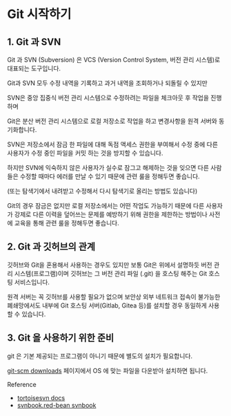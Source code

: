 # Git 시작하기

## 1. Git 과 SVN

Git 과 SVN (Subversion) 은 VCS (Version Control System, 버전 관리 시스템)로 대표되는 도구입니다.

Git과 SVN 모두 수정 내역을 기록하고 과거 내역을 조회하거나 되돌릴 수 있지만

SVN은 중앙 집중식 버전 관리 시스템으로 수정하려는 파일을 체크아웃 후 작업을 진행하며

Git은 분산 버전 관리 시스템으로 로컬 저장소로 작업을 하고 변경사항을 원격 서버와 동기화합니다.

SVN은 저장소에서 잠금 한 파일에 대해 독점 액세스 권한을 부여해서 수정 중에 다른 사용자가 수정 중인 파일을 커밋 하는 것을 방지할 수 있습니다.

하지만 SVN에 익숙하지 않은 사용자가 실수로 잠그고 해제하는 것을 잊으면 다른 사람들은 수정할 때마다 에러를 만날 수 있기 때문에 관련 룰을 정해두면 좋습니다.

(또는 탐색기에서 내려받고 수정해서 다시 탐색기로 올리는 방법도 있습니다)

Git의 경우 잠금은 없지만 로컬 저장소에서는 어떤 작업도 가능하기 때문에 다른 사용자가 강제로 다른 이력을 덮어쓰는 문제를 예방하기 위해 권한을 제한하는 방법이나 사전에 교육을 통해 관련 룰을 정해두면 좋습니다.

## 2. Git 과 깃허브의 관계

깃허브와 Git을 혼용해서 사용하는 경우도 있지만 보통 Git은 위에서 설명하듯 버전 관리 시스템(프로그램)이며 깃허브는 그 버전 관리 파일 (.git) 을 호스팅 해주는 Git 호스팅 서비스입니다.

원격 서버는 꼭 깃허브를 사용할 필요가 없으며 보안상 외부 네트워크 접속이 불가능한 폐쇄망에서도 내부에 Git 호스팅 서버(Gitlab, Gitea 등)를 설치할 경우 동일하게 사용할 수 있습니다.

## 3. Git 을 사용하기 위한 준비

git 은 기본 제공되는 프로그램이 아니기 때문에 별도의 설치가 필요합니다.

[git-scm downloads](https://git-scm.com/downloads) 페이지에서 OS 에 맞는 파일을 다운받아 설치하면 됩니다.

Reference
- [tortoisesvn docs](https://tortoisesvn.net/docs/release/TortoiseSVN_en/index.html)
- [svnbook.red-bean svnbook](https://svnbook.red-bean.com/en/1.7/index.html)